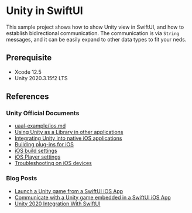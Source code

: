 # Unity in SwiftUI

This sample project shows how to show Unity view in SwiftUI, and how to establish bidirectional communication. The communication is via `String` messages, and it can be easily expand to other data types to fit your neds.

## Prerequisite

- Xcode 12.5
- Unity 2020.3.15f2 LTS

## References

### Unity Official Documents

- [uaal-example/ios.md](https://github.com/Unity-Technologies/uaal-example/blob/master/docs/ios.md)
- [Using Unity as a Library in other applications](https://docs.unity3d.com/2020.3/Documentation/Manual/UnityasaLibrary.html)
- [Integrating Unity into native iOS applications](https://docs.unity3d.com/2020.3/Documentation/Manual/UnityasaLibrary-iOS.html)
- [Building plug-ins for iOS](https://docs.unity3d.com/2020.3/Documentation/Manual/PluginsForIOS.html)
- [iOS build settings](https://docs.unity3d.com/2020.3/Documentation/Manual/BuildSettingsiOS.html)
- [iOS Player settings](https://docs.unity3d.com/2020.3/Documentation/Manual/class-PlayerSettingsiOS.html)
- [Troubleshooting on iOS devices](https://docs.unity3d.com/2020.3/Documentation/Manual/TroubleShootingIPhone.html)

### Blog Posts

- [Launch a Unity game from a SwiftUI iOS App](https://medium.com/mop-developers/launch-a-unity-game-from-a-swiftui-ios-app-11a5652ce476)
- [Communicate with a Unity game embedded in a SwiftUI iOS App](https://medium.com/mop-developers/communicate-with-a-unity-game-embedded-in-a-swiftui-ios-app-1cefb38ff439)
- [Unity 2020 Integration With SwiftUI](https://davidpeicho.github.io/blog/unity-integration-swiftui/)
